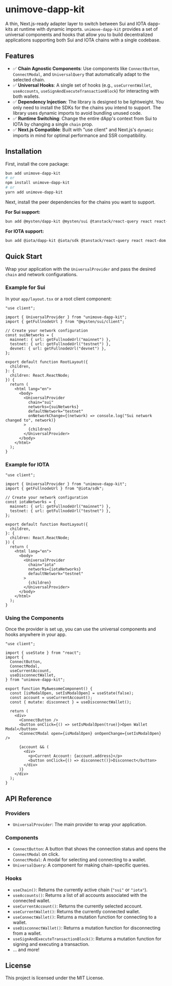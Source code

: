 # unimove-dapp-kit

A thin, Next.js-ready adapter layer to switch between Sui and IOTA dapp-kits at runtime with dynamic imports. `unimove-dapp-kit` provides a set of universal components and hooks that allow you to build decentralized applications supporting both Sui and IOTA chains with a single codebase.

## Features

- ✅ **Chain Agnostic Components**: Use components like `ConnectButton`, `ConnectModal`, and `UniversalQuery` that automatically adapt to the selected chain.
- ✅ **Universal Hooks**: A single set of hooks (e.g., `useCurrentWallet`, `useAccounts`, `useSignAndExecuteTransactionBlock`) for interacting with both wallets.
- ✅ **Dependency Injection**: The library is designed to be lightweight. You only need to install the SDKs for the chains you intend to support. The library uses dynamic imports to avoid bundling unused code.
- ✅ **Runtime Switching**: Change the entire dApp's context from Sui to IOTA by changing a single `chain` prop.
- ✅ **Next.js Compatible**: Built with "use client" and Next.js's `dynamic` imports in mind for optimal performance and SSR compatibility.

## Installation

First, install the core package:

```bash
bun add unimove-dapp-kit
# or
npm install unimove-dapp-kit
# or
yarn add unimove-dapp-kit
```

Next, install the peer dependencies for the chains you want to support.

**For Sui support:**

```bash
bun add @mysten/dapp-kit @mysten/sui @tanstack/react-query react react-dom next
```

**For IOTA support:**

```bash
bun add @iota/dapp-kit @iota/sdk @tanstack/react-query react react-dom next
```

## Quick Start

Wrap your application with the `UniversalProvider` and pass the desired `chain` and network configurations.

### Example for Sui

In your `app/layout.tsx` or a root client component:

```tsx
"use client";

import { UniversalProvider } from "unimove-dapp-kit";
import { getFullnodeUrl } from "@mysten/sui/client";

// Create your network configuration
const suiNetworks = {
  mainnet: { url: getFullnodeUrl("mainnet") },
  testnet: { url: getFullnodeUrl("testnet") },
  devnet: { url: getFullnodeUrl("devnet") },
};

export default function RootLayout({
  children,
}: {
  children: React.ReactNode;
}) {
  return (
    <html lang="en">
      <body>
        <UniversalProvider
          chain="sui"
          networks={suiNetworks}
          defaultNetwork="testnet"
          onNetworkChange={(network) => console.log("Sui network changed to", network)}
        >
          {children}
        </UniversalProvider>
      </body>
    </html>
  );
}
```

### Example for IOTA

```tsx
"use client";

import { UniversalProvider } from "unimove-dapp-kit";
import { getFullnodeUrl } from "@iota/sdk";

// Create your network configuration
const iotaNetworks = {
  mainnet: { url: getFullnodeUrl("mainnet") },
  testnet: { url: getFullnodeUrl("testnet") },
};

export default function RootLayout({
  children,
}: {
  children: React.ReactNode;
}) {
  return (
    <html lang="en">
      <body>
        <UniversalProvider
          chain="iota"
          networks={iotaNetworks}
          defaultNetwork="testnet"
        >
          {children}
        </UniversalProvider>
      </body>
    </html>
  );
}
```

### Using the Components

Once the provider is set up, you can use the universal components and hooks anywhere in your app.

```tsx
"use client";

import { useState } from "react";
import {
  ConnectButton,
  ConnectModal,
  useCurrentAccount,
  useDisconnectWallet,
} from "unimove-dapp-kit";

export function MyAwesomeComponent() {
  const [isModalOpen, setIsModalOpen] = useState(false);
  const account = useCurrentAccount();
  const { mutate: disconnect } = useDisconnectWallet();

  return (
    <div>
      <ConnectButton />
      <button onClick={() => setIsModalOpen(true)}>Open Wallet Modal</button>
      <ConnectModal open={isModalOpen} onOpenChange={setIsModalOpen} />

      {account && (
        <div>
          <p>Current Account: {account.address}</p>
          <button onClick={() => disconnect()}>Disconnect</button>
        </div>
      )}
    </div>
  );
}
```

## API Reference

### Providers

-   `UniversalProvider`: The main provider to wrap your application.

### Components

-   `ConnectButton`: A button that shows the connection status and opens the `ConnectModal` on click.
-   `ConnectModal`: A modal for selecting and connecting to a wallet.
-   `UniversalQuery`: A component for making chain-specific queries.

### Hooks

-   `useChain()`: Returns the currently active chain (`"sui"` or `"iota"`).
-   `useAccounts()`: Returns a list of all accounts associated with the connected wallet.
-   `useCurrentAccount()`: Returns the currently selected account.
-   `useCurrentWallet()`: Returns the currently connected wallet.
-   `useConnectWallet()`: Returns a mutation function for connecting to a wallet.
-   `useDisconnectWallet()`: Returns a mutation function for disconnecting from a wallet.
-   `useSignAndExecuteTransactionBlock()`: Returns a mutation function for signing and executing a transaction.
-   ... and more!

## License

This project is licensed under the MIT License.